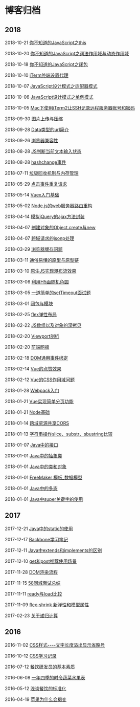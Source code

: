 # 博客归档

## 2018

2018-10-21 [你不知道的JavaScript之this](https://blog.haohome.top/2018/10/21/JavaScript/%E4%BD%A0%E4%B8%8D%E7%9F%A5%E9%81%93%E7%9A%84JavaScript%E4%B9%8Bthis/)

2018-10-20 [你不知道的JavaScript之词法作用域与动态作用域](https://blog.haohome.top/2018/10/20/JavaScript/%E4%BD%A0%E4%B8%8D%E7%9F%A5%E9%81%93%E7%9A%84JavaScript%E4%B9%8B%E8%AF%8D%E6%B3%95%E4%BD%9C%E7%94%A8%E5%9F%9F%E4%B8%8E%E5%8A%A8%E6%80%81%E4%BD%9C%E7%94%A8%E5%9F%9F/)

2018-10-18 [你不知道的JavaScript之闭包](https://blog.haohome.top/2018/10/18/JavaScript/%E4%BD%A0%E4%B8%8D%E7%9F%A5%E9%81%93%E7%9A%84JavaScript%E4%B9%8B%E9%97%AD%E5%8C%85/)

2018-10-10 [iTerm终端设置代理](https://blog.haohome.top/2018/10/10/Mac&PC/iTerm%20%E7%BB%88%E7%AB%AF%E8%AE%BE%E7%BD%AE%E4%BB%A3%E7%90%86/)

2018-10-07  [JavaScript设计模式之适配器模式](https://blog.haohome.top/2018/10/07/JavaScript/JavaScript%E8%AE%BE%E8%AE%A1%E6%A8%A1%E5%BC%8F%E4%B9%8B%E9%80%82%E9%85%8D%E5%99%A8%E6%A8%A1%E5%BC%8F/)

2018-10-06 [JavaScript设计模式之单例模式](https://blog.haohome.top/2018/10/06/JavaScript/JavaScript%E8%AE%BE%E8%AE%A1%E6%A8%A1%E5%BC%8F%E4%B9%8B%E5%8D%95%E4%BE%8B%E6%A8%A1%E5%BC%8F/)

2018-10-05 [Mac下使用iTerm2让SSH记录远程服务器账号和密码](https://blog.haohome.top/2018/10/05/Mac&PC/Mac%E4%B8%8B%E4%BD%BF%E7%94%A8iTerm2%E8%AE%A9SSH%E8%AE%B0%E5%BD%95%E8%BF%9C%E7%A8%8B%E6%9C%8D%E5%8A%A1%E5%99%A8%E8%B4%A6%E5%8F%B7%E5%92%8C%E5%AF%86%E7%A0%81/)

2018-09-30 [图片上传与压缩](https://blog.haohome.top/2018/09/30/Program/%E5%9B%BE%E7%89%87%E4%B8%8A%E4%BC%A0%E4%B8%8E%E5%8E%8B%E7%BC%A9/)

2018-09-28 [Data类型的url简介](https://blog.haohome.top/2018/09/28/HTML5&CSS/Data%E7%B1%BB%E5%9E%8B%E7%9A%84Url%E7%AE%80%E4%BB%8B/)

2018-09-26 [浏览器兼容性](https://blog.haohome.top/2018/09/26/Program/%E6%B5%8F%E8%A7%88%E5%99%A8%E5%85%BC%E5%AE%B9%E6%80%A7%E6%80%BB%E7%BB%93/)

2018-08-28 [JS判断当前文本输入状态](https://blog.haohome.top/2018/08/28/Program/js%E5%88%A4%E6%96%AD%E5%BD%93%E5%89%8D%E6%96%87%E6%9C%AC%E8%BE%93%E5%85%A5%E7%8A%B6%E6%80%81/)

2018-08-28 [hashchange事件](https://blog.haohome.top/2018/08/28/Program/hashchange%E4%BA%8B%E4%BB%B6/)

2018-07-11 [垃圾回收机制与内存管理](https://blog.haohome.top/2018/07/11/JavaScript/%E5%9E%83%E5%9C%BE%E5%9B%9E%E6%94%B6%E6%9C%BA%E5%88%B6%E4%B8%8E%E5%86%85%E5%AD%98%E7%AE%A1%E7%90%86/)

2018-05-29 [点击事件重复请求](https://blog.haohome.top/2018/05/29/JavaScript/%E7%82%B9%E5%87%BB%E4%BA%8B%E4%BB%B6%E9%87%8D%E5%A4%8D%E8%AF%B7%E6%B1%82/)

2018-05-14 [Vuex入门基础](https://blog.haohome.top/2018/05/14/JavaScript/Vuex%E5%85%A5%E9%97%A8%E5%9F%BA%E7%A1%80/)

2018-05-02 [Node.js的web服务器路由重构](https://blog.haohome.top/2018/05/02/JavaScript/Node.js%E7%9A%84web%E6%9C%8D%E5%8A%A1%E5%99%A8%E8%B7%AF%E7%94%B1%E9%87%8D%E6%9E%84/)

2018-04-14 [模拟jQuery的ajax方法封装](https://blog.haohome.top/2018/04/14/JavaScript/%E6%A8%A1%E6%8B%9FjQuery%E7%9A%84ajax%E6%96%B9%E6%B3%95%E5%B0%81%E8%A3%85/)

2018-04-07 [创建对象的Object.create与new](https://blog.haohome.top/2018/04/07/JavaScript/%E5%88%9B%E5%BB%BA%E5%AF%B9%E8%B1%A1%E7%9A%84Object.create%E4%B8%8Enew/)

2018-04-07 [跨域请求的jsonp处理](https://blog.haohome.top/2018/04/07/Web/%E8%B7%A8%E5%9F%9F%E8%AF%B7%E6%B1%82%E7%9A%84jsonp%E5%A4%84%E7%90%86/)

2018-03-29 [浏览器缓存问题](https://blog.haohome.top/2018/03/29/Web/%E6%B5%8F%E8%A7%88%E5%99%A8%E7%BC%93%E5%AD%98%E9%97%AE%E9%A2%98/)

2018-03-11 [通俗易懂的原型与原型链](https://blog.haohome.top/2018/03/11/JavaScript/%E9%80%9A%E4%BF%97%E6%98%93%E6%87%82%E7%9A%84%E5%8E%9F%E5%9E%8B%E4%B8%8E%E5%8E%9F%E5%9E%8B%E9%93%BE/)

2018-03-10 [原生JS实现瀑布流效果](https://blog.haohome.top/2018/03/10/JavaScript/%E5%8E%9F%E7%94%9Fjs%E5%AE%9E%E7%8E%B0%E7%80%91%E5%B8%83%E6%B5%81%E6%95%88%E6%9E%9C/)

2018-03-06 [利用H5画随机色圆](https://blog.haohome.top/2018/03/06/HTML5&CSS/%E5%88%A9%E7%94%A8H5%E7%94%BB%E9%9A%8F%E6%9C%BA%E8%89%B2%E5%9C%86/)

2018-03-05 [一道简单的setTimeout面试题](https://blog.haohome.top/2018/03/05/Web/%E4%B8%80%E9%81%93%E7%AE%80%E5%8D%95%E7%9A%84JavaScript%E9%9D%A2%E8%AF%95%E9%A2%98/)

2018-03-01 [闭包与模块](https://blog.haohome.top/2018/03/01/JavaScript/%E9%97%AD%E5%8C%85%E4%B8%8E%E6%A8%A1%E5%9D%97/)

2018-02-25 [flex弹性布局](https://blog.haohome.top/2018/02/25/HTML5&CSS/Flex%E5%B8%83%E5%B1%80/)

2018-02-22 [JS数组以及对象的深拷贝](https://blog.haohome.top/2018/02/22/JavaScript/javascript%20%E6%95%B0%E7%BB%84%E4%BB%A5%E5%8F%8A%E5%AF%B9%E8%B1%A1%E7%9A%84%E6%B7%B1%E6%8B%B7%E8%B4%9D/)

2018-02-20 [Viewport剖析](https://blog.haohome.top/2018/02/20/HTML5&CSS/viewports%E5%89%96%E6%9E%90/)

2018-02-20 [前端网摘](https://blog.haohome.top/2018/02/20/Web/%E5%89%8D%E7%AB%AF%E7%BD%91%E6%91%98/)

2018-02-18 [DOM通用事件绑定](https://blog.haohome.top/2018/02/18/JavaScript/DOM%E9%80%9A%E7%94%A8%E4%BA%8B%E4%BB%B6%E7%BB%91%E5%AE%9A/)

2018-02-14 [Vue的点赞效果](https://blog.haohome.top/2018/02/14/JavaScript/Vue%E7%9A%84%E7%82%B9%E8%B5%9E%E6%95%88%E6%9E%9C/)

2018-02-12  [Vue的CSS作用域问题](https://blog.haohome.top/2018/02/12/JavaScript/Vue%E7%9A%84CSS%E4%BD%9C%E7%94%A8%E5%9F%9F%E9%97%AE%E9%A2%98/)

2018-01-28 [Webpack入门](https://blog.haohome.top/2018/01/28/JavaScript/webpack%E5%85%A5%E9%97%A8/)

2018-01-21 [Vue实现简单分页功能](https://blog.haohome.top/2018/01/21/JavaScript/Vue%E5%AE%9E%E7%8E%B0%E7%AE%80%E5%8D%95%E5%88%86%E9%A1%B5%E5%8A%9F%E8%83%BD/)

2018-01-21 [Node基础](https://blog.haohome.top/2018/01/21/JavaScript/Node_%E5%9F%BA%E7%A1%80/)

2018-01-14 [跨域资源共享CORS](https://blog.haohome.top/2018/01/14/Web/%E8%B7%A8%E5%9F%9F%E8%B5%84%E6%BA%90%E5%85%B1%E4%BA%AB%20CORS/)

2018-01-13 [字符串操作slice、substr、sbustring比较](https://blog.haohome.top/2018/01/13/JavaScript/%E5%AD%97%E7%AC%A6%E4%B8%B2%E6%93%8D%E4%BD%9Cslice%E3%80%81substr%E3%80%81substring%E6%AF%94%E8%BE%83/)

2018-01-07 [Java中的接口](https://blog.haohome.top/2018/01/07/Java/Java%E4%B8%AD%E7%9A%84%E6%8E%A5%E5%8F%A3/)

2018-01-01 [Java中的抽象类](https://blog.haohome.top/2018/01/01/Java/Java%E4%B8%AD%E7%9A%84%E6%8A%BD%E8%B1%A1%E7%B1%BB/)

2018-01-01 [Java中的类和对象](https://blog.haohome.top/2018/01/01/Java/Java%E4%B8%AD%E7%9A%84%E7%B1%BB%E5%92%8C%E5%AF%B9%E8%B1%A1/)

2018-01-01 [FreeMaker 模板_数据模型](https://blog.haohome.top/2018/01/01/Java/FreeMaker%20%E6%A8%A1%E6%9D%BF_%E6%95%B0%E6%8D%AE%E6%A8%A1%E5%9E%8B/)

2018-01-01 [Java中的多态](https://blog.haohome.top/2018/01/01/Java/Java%E4%B8%AD%E7%9A%84%E5%A4%9A%E6%80%81/)

2018-01-01 [Java中super关键字的使用](https://blog.haohome.top/2018/01/01/Java/Java%E4%B8%ADsuper%E5%85%B3%E9%94%AE%E5%AD%97%E7%9A%84%E4%BD%BF%E7%94%A8/)

## 2017

2017-12-21 [Java中的static的使用](https://blog.haohome.top/2017/12/21/Java/Java%20%E4%B8%AD%E7%9A%84%20static%20%E4%BD%BF%E7%94%A8/)

2017-12-17 [Backbone学习笔记](https://blog.haohome.top/2017/12/17/JavaScript/Backbone-study-note/)

2017-12-11 [Java中extends和implements的区别](https://blog.haohome.top/2017/12/11/Java/Java%E4%B8%ADextends%E5%92%8Cimplements%E5%8C%BA%E5%88%AB/)

2017-12-10 [get和post推荐使用场景](https://blog.haohome.top/2017/12/10/Java/get%E5%92%8Cpost%E6%8E%A8%E8%8D%90%E4%BD%BF%E7%94%A8%E5%9C%BA%E6%99%AF/)

2017-11-28 [DOM渲染流程](https://blog.haohome.top/2017/11/28/JavaScript/DOM%E6%B8%B2%E6%9F%93/)

2017-11-15 [58同城面试总结](https://blog.haohome.top/2017/11/15/Web/58%E9%9D%A2%E8%AF%95%E6%80%BB%E7%BB%93/)

2017-11-11 [ready与load比较](https://blog.haohome.top/2017/11/11/JavaScript/ready%E4%B8%8Eload/)

2017-11-09 [flex-shrink 新弹性和模型属性](https://blog.haohome.top/2017/11/09/HTML5&CSS/flex-shrink%20%20%E6%96%B0%E5%BC%B9%E6%80%A7%E7%9B%92%E6%A8%A1%E5%9E%8B%E5%B1%9E%E6%80%A7/)

2017-02-23 [关于递归计算](https://blog.haohome.top/2017/02/23/JavaScript/%E5%85%B3%E4%BA%8E%E9%80%92%E5%BD%92%E8%AE%A1%E7%AE%97/)

## 2016

2016-11-02 [CSS样式----文字长度溢出显示省略号](https://blog.haohome.top/2016/11/02/HTML5&CSS/CSS%E6%A0%B7%E5%BC%8F---%E6%96%87%E5%AD%97%E9%95%BF%E5%BA%A6%E6%BA%A2%E5%87%BA%E6%98%BE%E7%A4%BA%E7%9C%81%E7%95%A5%E5%8F%B7/)

2016-10-12 [CSS学习记录](https://blog.haohome.top/2016/10/12/HTML5&CSS/CSS%E5%AD%A6%E4%B9%A0%E8%AE%B0%E5%BD%95/)

2016-07-12 [餐饮研发员的基本素质](https://blog.haohome.top/2016/07/12/Food/%E9%A4%90%E9%A5%AE%E7%A0%94%E5%8F%91%E5%91%98%E7%9A%84%E5%9F%BA%E6%9C%AC%E7%B4%A0%E8%B4%A8/)

2016-06-08 [一年四季的时令蔬菜水果表](https://blog.haohome.top/2016/06/08/Food/%E4%B8%80%E5%B9%B4%E5%9B%9B%E5%AD%A3%E7%9A%84%E6%97%B6%E4%BB%A4%E8%94%AC%E8%8F%9C%E6%B0%B4%E6%9E%9C%E8%A1%A8/)

2016-05-12 [浅谈餐饮的标准化](https://blog.haohome.top/2016/05/12/Food/%E6%B5%85%E8%B0%88%E9%A4%90%E9%A5%AE%E7%9A%84%E6%A0%87%E5%87%86%E5%8C%96/)

2016-04-19 [苹果为什么会褐变](https://blog.haohome.top/2016/04/19/Food/%E8%8B%B9%E6%9E%9C%E4%B8%BA%E4%BB%80%E4%B9%88%E4%BC%9A%E8%A4%90%E5%8F%98/)
